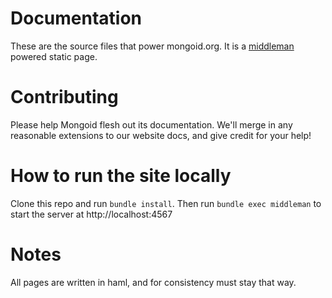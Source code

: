 # Documentation

These are the source files that power mongoid.org. It is a
[middleman](http://http://middlemanapp.com) powered static page.

# Contributing

Please help Mongoid flesh out its documentation. We'll merge in any reasonable
extensions to our website docs, and give credit for your help!

# How to run the site locally

Clone this repo and run `bundle install`. Then run
`bundle exec middleman` to start the server at http://localhost:4567

# Notes

All pages are written in haml, and for consistency must stay that way.
